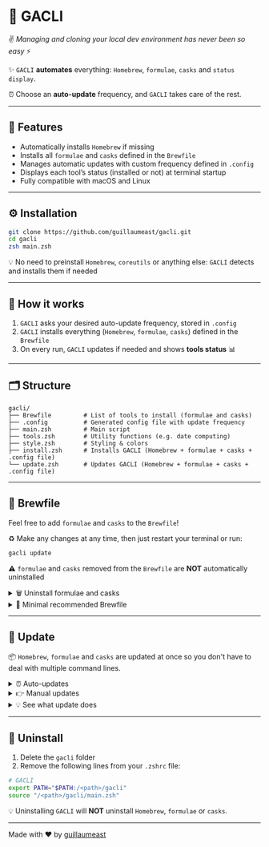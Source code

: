 # 🚀 GACLI

✌️ *Managing and cloning your local dev environment has never been so easy* ⚡

✨ `GACLI` **automates** everything: `Homebrew`, `formulae`, `casks` and `status display`.

⏰ Choose an **auto-update** frequency, and `GACLI` takes care of the rest.

---

## 🧰 Features

- Automatically installs `Homebrew` if missing
- Installs all `formulae` and `casks` defined in the `Brewfile`
- Manages automatic updates with custom frequency defined in `.config`
- Displays each tool’s status (installed or not) at terminal startup
- Fully compatible with macOS and Linux


---

## ⚙️ Installation

```bash
git clone https://github.com/guillaumeast/gacli.git
cd gacli
zsh main.zsh
```

💡 No need to preinstall `Homebrew`, `coreutils` or anything else: `GACLI` detects and installs them if needed


---

## 🧠 How it works

1. `GACLI` asks your desired auto-update frequency, stored in `.config`
2. `GACLI` installs everything (`Homebrew`, `formulae`, `casks`) defined in the `Brewfile`
3. On every run, `GACLI` updates if needed and shows **tools status** 📊


---

## 🗂️ Structure

```
gacli/
├── Brewfile         # List of tools to install (formulae and casks)
├── .config          # Generated config file with update frequency
├── main.zsh         # Main script
├── tools.zsh        # Utility functions (e.g. date computing)
├── style.zsh        # Styling & colors
├── install.zsh      # Installs GACLI (Homebrew + formulae + casks + .config file)
└── update.zsh       # Updates GACLI (Homebrew + formulae + casks + .config file) 
```


---

## 📜 Brewfile

Feel free to add `formulae` and `casks` to the `Brewfile`!

♻️ Make any changes at any time, then just restart your terminal or run:
```bash
gacli update
```

⚠️ `formulae` and `casks` removed from the `Brewfile` are **NOT** automatically uninstalled
<details>
<summary>🗑️ Uninstall formulae and casks</summary>

This is because it would also delete your previously installed `formulae` and `casks`

To remove them manually, you can run the following commands:
```bash
# Uninstall a formula
brew uninstall <formula_name>

# Uninstall a cask
brew uninstall --cask <cask_name>
```

Or, to uninstall all `formulae` and `casks` that are **NOT** in the `Brewfile`:
```bash
brew bundle --file="<path>/Brewfile" --cleanup
```

</details>  

<details>
<summary>📄 Minimal recommended Brewfile</summary>

```ruby
brew "jq"
brew "tree"
cask "iterm2"
```

</details>


---

## 📅 Update

📦 `Homebrew`, `formulae` and `casks` are updated at once so you don't have to deal with multiple command lines.

<details>
<summary>⏰ Auto-updates</summary>
  
  If the configured update date is reached, `GACLI` automatically performs an update.
  
  ⚠️ If `coreutils` is not installed, `GACLI` will skip the date check and disable auto-update.
  
</details>

<details>
<summary>👉 Manual updates</summary>
  
  ```bash
  gacli update
  ```

</details>

<details>
<summary>💡 See what update does</summary>
  
  `gacli update` runs the following `Homebrew` commands before updating the `next_update` date in the `.config` file :
  ```bash
  brew update
  brew bundle --file="<path>/Brewfile"
  brew upgrade
  brew cleanup
  ```

</details>


---

## 🧹 Uninstall

1. Delete the `gacli` folder
2. Remove the following lines from your `.zshrc` file:
```bash
# GACLI
export PATH="$PATH:/<path>/gacli"
source "/<path>/gacli/main.zsh"
```

💡 Uninstalling `GACLI` will **NOT** uninstall `Homebrew`, `formulae` or `casks`.


---

Made with ❤️ by [guillaumeast](https://github.com/guillaumeast)
